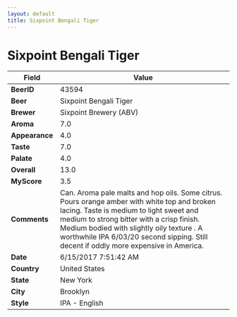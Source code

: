 ```yaml
---
layout: default
title: Sixpoint Bengali Tiger
---
```


# Sixpoint Bengali Tiger

| Field         | Value     |
|---------------|-----------|
| **BeerID** | 43594 |
| **Beer** | Sixpoint Bengali Tiger |
| **Brewer** | Sixpoint Brewery (ABV) |
| **Aroma** | 7.0 |
| **Appearance** | 4.0 |
| **Taste** | 7.0 |
| **Palate** | 4.0 |
| **Overall** | 13.0 |
| **MyScore** | 3.5 |
| **Comments** | Can. Aroma pale malts and hop oils. Some citrus. Pours orange amber with white top and broken lacing. Taste is medium to light sweet and medium to strong bitter with a crisp finish. Medium bodied with slightly oily texture . A worthwhile IPA 6/03/20 second sipping. Still decent if oddly more expensive in America. |
| **Date** | 6/15/2017 7:51:42 AM |
| **Country** | United States |
| **State** | New York |
| **City** | Brooklyn |
| **Style** | IPA - English |

